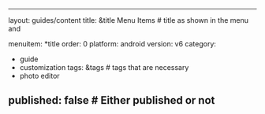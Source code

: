 [comment]: <> (-------------------------------------------------------------)
[comment]: <> (-------------------------------------------------------------)
[comment]: <> (-------This file is automatically generated by grovvy.-------)
[comment]: <> (---Do not modify this file -- YOUR CHANGES WILL BE ERASED!---)
[comment]: <> (-------------------------------------------------------------)
[comment]: <> (-------------------------------------------------------------)
---
layout: guides/content
title: &title Menu Items # title as shown in the menu and

menuitem: *title
order: 0
platform: android
version: v6
category:
  - guide
  - customization
tags: &tags # tags that are necessary
  - photo editor

published: false # Either published or not
---
